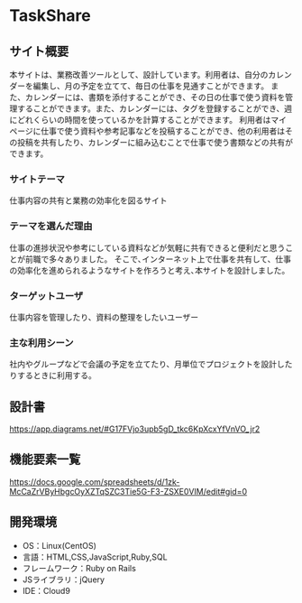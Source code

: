# TaskShare

## サイト概要
本サイトは、業務改善ツールとして、設計しています。利用者は、自分のカレンダーを編集し、月の予定を立てて、毎日の仕事を見通すことができます。
また、カレンダーには、書類を添付することができ、その日の仕事で使う資料を管理することができます。また、カレンダーには、タグを登録することができ、週にどれくらいの時間を使っているかを計算することができます。
利用者はマイページに仕事で使う資料や参考記事などを投稿することができ、他の利用者はその投稿を共有したり、カレンダーに組み込むことで仕事で使う書類などの共有ができます。

### サイトテーマ
仕事内容の共有と業務の効率化を図るサイト

### テーマを選んだ理由
仕事の進捗状況や参考にしている資料などが気軽に共有できると便利だと思うことが前職で多々ありました。
そこで､インターネット上で仕事を共有して、仕事の効率化を進められるようなサイトを作ろうと考え､本サイトを設計しました。

### ターゲットユーザ
仕事内容を管理したり、資料の整理をしたいユーザー

### 主な利用シーン
社内やグループなどで会議の予定を立てたり、月単位でプロジェクトを設計したりするときに利用する。

## 設計書
https://app.diagrams.net/#G17FVjo3upb5gD_tkc6KpXcxYfVnVO_jr2

## 機能要素一覧
https://docs.google.com/spreadsheets/d/1zk-McCaZrVByHbgcOyXZTqSZC3Tie5G-F3-ZSXE0VIM/edit#gid=0

## 開発環境
- OS：Linux(CentOS)
- 言語：HTML,CSS,JavaScript,Ruby,SQL
- フレームワーク：Ruby on Rails
- JSライブラリ：jQuery
- IDE：Cloud9

